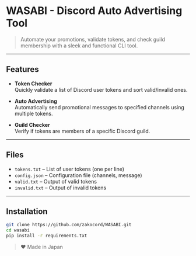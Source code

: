 # WASABI - Discord Auto Advertising Tool

> Automate your promotions, validate tokens, and check guild membership with a sleek and functional CLI tool.

---

## Features

- **Token Checker**  
  Quickly validate a list of Discord user tokens and sort valid/invalid ones.
  
- **Auto Advertising**  
  Automatically send promotional messages to specified channels using multiple tokens.
  
- **Guild Checker**  
  Verify if tokens are members of a specific Discord guild.

---

## Files

- `tokens.txt` – List of user tokens (one per line)
- `config.json` – Configuration file (channels, message)
- `valid.txt` – Output of valid tokens
- `invalid.txt` – Output of invalid tokens

---

## Installation

```bash
git clone https://github.com/zakocord/WASABI.git
cd wasabi
pip install -r requirements.txt
```

> ❤ Made in Japan

